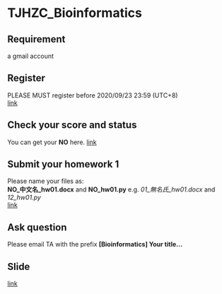 # TJHZC_Bioinformatics
## Requirement
a gmail account

## Register
PLEASE MUST register before 2020/09/23 23:59 (UTC+8) </br>
[link](https://forms.gle/NT4nxU3k399CyCNi9BIOINFORMATICS)

## Check your score and status
You can get your **NO** here.
[link](https://docs.google.com/spreadsheets/d/1-O5Wav50KazojXJmJjXaY7IcRt2VxnaEK73hyFWaabM/editBIOINFORMATICS)

## Submit your homework 1
Please name your files as:</br>
**NO_中文名_hw01.docx** and **NO_hw01.py** e.g. *01_無名氏_hw01.docx* and *12_hw01.py*</br>
[link](https://forms.gle/9BY5NbiWUAzpe8fb9BIOINFORMATICS)

## Ask question
Please email TA with the prefix **[Bioinformatics] Your title...**

## Slide
[link](https://drive.google.com/drive/folders/1kCkEAOIRyj04EZy-EfRvkzJLTSYRYDWTBIOINFORMATICS)
